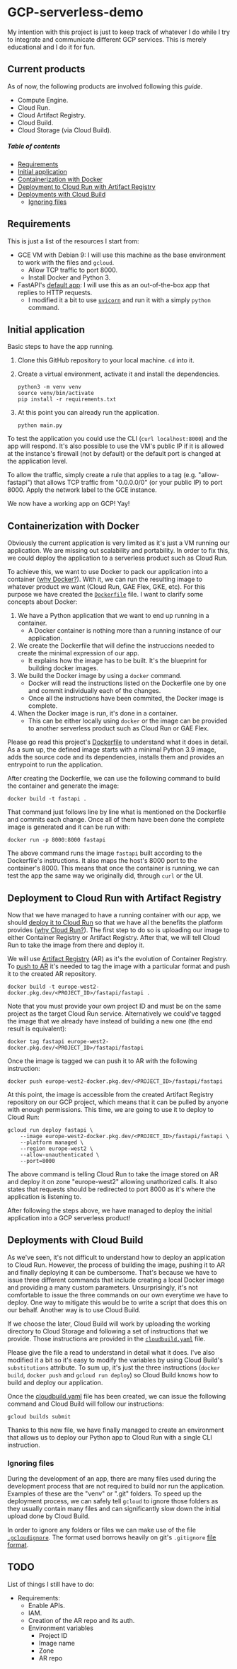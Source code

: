 # GCP-serverless-demo

My intention with this project is just to keep track of whatever I do while I try to integrate and communicate different GCP services.
This is merely educational and I do it for fun.

## Current products

As of now, the following products are involved following this _guide_.

* Compute Engine.
* Cloud Run.
* Cloud Artifact Registry.
* Cloud Build.
* Cloud Storage (via Cloud Build).

##### Table of contents

* [Requirements](#requirements)
* [Initial application](#initial-application)
* [Containerization with Docker](#containerization-with-docker)
* [Deployment to Cloud Run with Artifact Registry](#deployment-to-cloud-run-with-artifact-registry)
* [Deployments with Cloud Build](#deployments-with-cloud-build)
  * [Ignoring files](#ignoring-files)

## Requirements

This is just a list of the resources I start from:

* GCE VM with Debian 9: I will use this machine as the base environment to work with the files and `gcloud`.
  * Allow TCP traffic to port 8000.
  * Install Docker and Python 3.
* FastAPI's [default app][1]: I will use this as an out-of-the-box app that replies to HTTP requests.
  * I modified it a bit to use [`uvicorn`][2] and run it with a simply `python` command.


## Initial application

Basic steps to have the app running.

1. Clone this GitHub repository to your local machine. `cd` into it.
2. Create a virtual environment, activate it and install the dependencies.

       python3 -m venv venv
       source venv/bin/activate
       pip install -r requirements.txt
       
3. At this point you can already run the application.

       python main.py
       
To test the application you could use the CLI (`curl localhost:8000`) and the app will respond. It's also possible to use the VM's public IP if it is allowed at the instance's firewall (not by default) or the default port is changed at the application level.

To allow the traffic, simply create a rule that applies to a tag (e.g. "allow-fastapi") that allows TCP traffic from "0.0.0.0/0" (or your public IP) to port 8000. Apply the network label to the GCE instance.

We now have a working app on GCP! Yay!

## Containerization with Docker

Obviously the current application is very limited as it's just a VM running our application. We are missing out scalability and portability. In order to fix this, we could deploy the application to a serverless product such as Cloud Run.

To achieve this, we want to use Docker to pack our application into a container ([why Docker?][4]). With it, we can run the resulting image to whatever product we want (Cloud Run, GAE Flex, GKE, etc). For this purpose we have created the [`Dockerfile`][3] file. I want to clarify some concepts about Docker:

1. We have a Python application that we want to end up running in a container.
   * A Docker container is nothing more than a running instance of our application.
2. We create the Dockerfile that will define the instruccions needed to create the minimal expression of our app.
   * It explains how the image has to be built. It's the blueprint for building docker images.
3. We build the Docker image by using a `docker` command.
   * Docker will read the instructions listed on the Dockerfile one by one and commit individually each of the changes.
   * Once all the instructions have been commited, the Docker image is complete.
4. When the Docker image is run, it's done in a container.
   * This can be either locally using `docker` or the image can be provided to another serverless product such as Cloud Run or GAE Flex.

Please go read this project's [Dockerfile][3] to understand what it does in detail. As a sum up, the defined image starts with a minimal Python 3.9 image, adds the source code and its dependencies, installs them and provides an entrypoint to run the application.

After creating the Dockerfile, we can use the following command to build the container and generate the image:

    docker build -t fastapi .

That command just follows line by line what is mentioned on the Dockerfile and commits each change. Once all of them have been done the complete image is generated and it can be run with:

    docker run -p 8000:8000 fastapi
    
The above command runs the image `fastapi` built according to the Dockerfile's instructions. It also maps the host's 8000 port to the container's 8000. This means that once the container is running, we can test the app the same way we originally did, through `curl` or the UI.



## Deployment to Cloud Run with Artifact Registry

Now that we have managed to have a running container with our app, we should [deploy it to Cloud Run][5] so that we have all the benefits the platform provides ([why Cloud Run?][6]). The first step to do so is uploading our image to either Container Registry or Artifact Registry. After that, we will tell Cloud Run to take the image from there and deploy it.

We will use [Artifact Registry][7] (AR) as it's the evolution of Container Registry. To [push to AR][8] it's needed to tag the image with a particular format and push it to the created AR repository.

    docker build -t europe-west2-docker.pkg.dev/<PROJECT_ID>/fastapi/fastapi .

Note that you must provide your own project ID and must be on the same project as the target Cloud Run service. Alternatively we could've tagged the image that we already have instead of building a new one (the end result is equivalent):

    docker tag fastapi europe-west2-docker.pkg.dev/<PROJECT_ID>/fastapi/fastapi
    
Once the image is tagged we can push it to AR with the following instruction:

    docker push europe-west2-docker.pkg.dev/<PROJECT_ID>/fastapi/fastapi

At this point, the image is accessible from the created Artifact Registry repository on our GCP project, which means that it can be pulled by anyone with enough permissions. This time, we are going to use it to deploy to Cloud Run:

    gcloud run deploy fastapi \
        --image europe-west2-docker.pkg.dev/<PROJECT_ID>/fastapi/fastapi \
        --platform managed \
        --region europe-west2 \
        --allow-unauthenticated \
        --port=8000

The above command is telling Cloud Run to take the image stored on AR and deploy it on zone "europe-west2" allowing unathorized calls. It also states that requests should be redirected to port 8000 as it's where the application is listening to.

After following the steps above, we have managed to deploy the initial application into a GCP serverless product! 

## Deployments with Cloud Build

As we've seen, it's not difficult to understand how to deploy an application to Cloud Run. However, the process of building the image, pushing it to AR and finally deploying it can be cumbersome.
That's because we have to issue three different commands that include creating a local Docker image and providing a many custom parameters.
Unsurprisingly, it's not comfortable to issue the three commands on our own everytime we have to deploy. One way to mitigate this would be to write a script that does this on our behalf. Another way is to use Cloud Build.

If we choose the later, Cloud Build will work by uploading the working directory to Cloud Storage and following a set of instructions that we provide. Those instructions are provided in the [`cloudbuild.yaml`][9] file.

Please give the file a read to understand in detail what it does. I've also modified it a bit so it's easy to modify the variables by using Cloud Build's `substitutions` attribute. To sum up, it's just the three instructions (`docker build`, `docker push` and `gcloud run deploy`) so Cloud Build knows how to build and deploy our application.

Once the [cloudbuild.yaml][9] file has been created, we can issue the following command and Cloud Build will follow our instructions:

    gcloud builds submit
    
Thanks to this new file, we have finally managed to create an environment that allows us to deploy our Python app to Cloud Run with a single CLI instruction.

### Ignoring files

During the development of an app, there are many files used during the development process that are not required to build nor run the application.
Examples of these are the "venv" or ".git" folders.
To speed up the deployment process, we can safely tell `gcloud` to ignore those folders as they usually contain many files and can significantly slow down the initial upload done by Cloud Build.

In order to ignore any folders or files we can make use of the file [`.gcloudignore`][10]. The format used borrows heavily on git's `.gitignore` [file format][11].

## TODO
List of things I still have to do:
* Requirements:
  * Enable APIs.
  * IAM.
  * Creation of the AR repo and its auth.
  * Environment variables
    * Project ID
    * Image name
    * Zone
    * AR repo



[1]: https://fastapi.tiangolo.com/#create-it
[2]: https://pypi.org/project/uvicorn/
[3]: Dockerfile
[4]: https://www.docker.com/why-docker
[5]: https://cloud.google.com/run/docs/deploying#permissions_required_to_deploy
[6]: https://cloud.google.com/run#all-features
[7]: https://cloud.google.com/artifact-registry
[8]: https://cloud.google.com/artifact-registry/docs/docker/pushing-and-pulling#pushing
[9]: cloudbuild.yaml
[10]: .gcloudignore
[11]: https://git-scm.com/docs/gitignore

